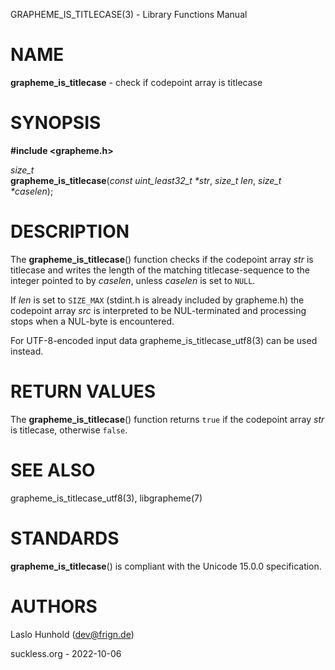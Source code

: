 GRAPHEME\_IS\_TITLECASE(3) - Library Functions Manual

# NAME

**grapheme\_is\_titlecase** - check if codepoint array is titlecase

# SYNOPSIS

**#include <grapheme.h>**

*size\_t*  
**grapheme\_is\_titlecase**(*const uint\_least32\_t \*str*, *size\_t len*, *size\_t \*caselen*);

# DESCRIPTION

The
**grapheme\_is\_titlecase**()
function checks if the codepoint array
*str*
is titlecase and writes the length of the matching titlecase-sequence to the integer pointed to by
*caselen*,
unless
*caselen*
is set to
`NULL`.

If
*len*
is set to
`SIZE_MAX`
(stdint.h is already included by grapheme.h) the codepoint array
*src*
is interpreted to be NUL-terminated and processing stops when a
NUL-byte is encountered.

For UTF-8-encoded input data
grapheme\_is\_titlecase\_utf8(3)
can be used instead.

# RETURN VALUES

The
**grapheme\_is\_titlecase**()
function returns
`true`
if the codepoint array
*str*
is titlecase, otherwise
`false`.

# SEE ALSO

grapheme\_is\_titlecase\_utf8(3),
libgrapheme(7)

# STANDARDS

**grapheme\_is\_titlecase**()
is compliant with the Unicode 15.0.0 specification.

# AUTHORS

Laslo Hunhold ([dev@frign.de](mailto:dev@frign.de))

suckless.org - 2022-10-06
